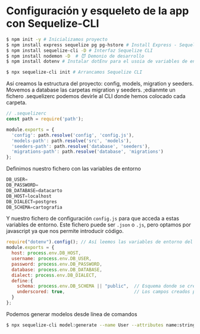 # Configuración y esqueleto de la app con Sequelize-CLI

```sh
$ npm init -y # Inicializamos proyecto
$ npm install express sequelize pg pg-hstore # Install Express - Sequelize
$ npm install sequelize-cli -D # Interfaz Sequelize CLI
$ npm install nodemon -D  # 😈 Demonio de desarrollo
$ npm install dotenv # Instalar dotEnv para el usoia de variables de entorno

$ npx sequelize-cli init # Arrancamos Sequelize CLI

```

Así creamos la estructura del proyecto: config, models, migration y seeders. Movemos a database las carpetas migration y seeders. ;edianmte un fichero .sequelizerc podemos devirle al CLI donde hemos colocado cada carpeta.

```js
// .sequelizerc
const path = require('path');

module.exports = {
  'config': path.resolve('config', 'config.js'),
  'models-path': path.resolve('src', 'models'),
  'seeders-path': path.resolve('database', 'seeders'),
  'migrations-path': path.resolve('database', 'migrations')
};

```

Definimos nuestro fichero con las variables de entorno

```js
DB_USER=
DB_PASSWORD=
DB_DATABASE=datacarto
DB_HOST=localhost
DB_DIALECT=postgres
DB_SCHEMA=cartografia
```

Y nuestro fichero de configuración `config.js` para que acceda a estas variables de entorno. Este fichero puede ser `.json` o `.js`, pero optamos por javascript ya que nos permite introducir código.

```js
require("dotenv").config(); // Así leemos las variables de entorno del fichero .env
module.exports = {
  host: process.env.DB_HOST,
  username: process.env.DB_USER,
  password: process.env.DB_PASSWORD,
  database: process.env.DB_DATABASE,
  dialect: process.env.DB_DIALECT,
  define:{
    schema: process.env.DB_SCHEMA || "public",  // Esquema donde se crea la tabla. Si no se pone se hará en public
    underscored: true,                          // Los campos creados por Sequelize usan nombres en snake_case en vez del camelCase
  }
};
```

Podemos generar modelos desde línea de comandos

```sh
$ npx sequelize-cli model:generate --name User --attributes name:string,age:integer
```



